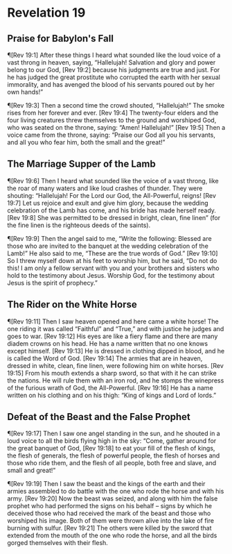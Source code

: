 # Revelation 19

## Praise for Babylon's Fall
¶[Rev 19:1] After these things I heard what sounded like the loud voice of a vast throng in heaven, saying, “Hallelujah! Salvation and glory and power belong to our God,
[Rev 19:2] because his judgments are true and just. For he has judged the great prostitute who corrupted the earth with her sexual immorality, and has avenged the blood of his servants poured out by her own hands!”

¶[Rev 19:3] Then a second time the crowd shouted, “Hallelujah!” The smoke rises from her forever and ever.
[Rev 19:4] The twenty-four elders and the four living creatures threw themselves to the ground and worshiped God, who was seated on the throne, saying: “Amen! Hallelujah!”
[Rev 19:5] Then a voice came from the throne, saying: “Praise our God all you his servants, and all you who fear him, both the small and the great!”

## The Marriage Supper of the Lamb
¶[Rev 19:6] Then I heard what sounded like the voice of a vast throng, like the roar of many waters and like loud crashes of thunder. They were shouting: “Hallelujah! For the Lord our God, the All-Powerful, reigns!
[Rev 19:7] Let us rejoice and exult and give him glory, because the wedding celebration of the Lamb has come, and his bride has made herself ready.
[Rev 19:8] She was permitted to be dressed in bright, clean, fine linen” (for the fine linen is the righteous deeds of the saints).

¶[Rev 19:9] Then the angel said to me, “Write the following: Blessed are those who are invited to the banquet at the wedding celebration of the Lamb!” He also said to me, “These are the true words of God.”
[Rev 19:10] So I threw myself down at his feet to worship him, but he said, “Do not do this! I am only a fellow servant with you and your brothers and sisters who hold to the testimony about Jesus. Worship God, for the testimony about Jesus is the spirit of prophecy.”

## The Rider on the White Horse
¶[Rev 19:11] Then I saw heaven opened and here came a white horse! The one riding it was called “Faithful” and “True,” and with justice he judges and goes to war.
[Rev 19:12] His eyes are like a fiery flame and there are many diadem crowns on his head. He has a name written that no one knows except himself.
[Rev 19:13] He is dressed in clothing dipped in blood, and he is called the Word of God.
[Rev 19:14] The armies that are in heaven, dressed in white, clean, fine linen, were following him on white horses.
[Rev 19:15] From his mouth extends a sharp sword, so that with it he can strike the nations. He will rule them with an iron rod, and he stomps the winepress of the furious wrath of God, the All-Powerful.
[Rev 19:16] He has a name written on his clothing and on his thigh: “King of kings and Lord of lords.”

## Defeat of the Beast and the False Prophet
¶[Rev 19:17] Then I saw one angel standing in the sun, and he shouted in a loud voice to all the birds flying high in the sky: “Come, gather around for the great banquet of God,
[Rev 19:18] to eat your fill of the flesh of kings, the flesh of generals, the flesh of powerful people, the flesh of horses and those who ride them, and the flesh of all people, both free and slave, and small and great!”

¶[Rev 19:19] Then I saw the beast and the kings of the earth and their armies assembled to do battle with the one who rode the horse and with his army.
[Rev 19:20] Now the beast was seized, and along with him the false prophet who had performed the signs on his behalf – signs by which he deceived those who had received the mark of the beast and those who worshiped his image. Both of them were thrown alive into the lake of fire burning with sulfur.
[Rev 19:21] The others were killed by the sword that extended from the mouth of the one who rode the horse, and all the birds gorged themselves with their flesh.
